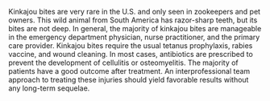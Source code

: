 Kinkajou bites are very rare in the U.S. and only seen in zookeepers and pet owners. This wild animal from South America has razor-sharp teeth, but its bites are not deep. In general, the majority of kinkajou bites are manageable in the emergency department physician, nurse practitioner, and the primary care provider. Kinkajou bites require the usual tetanus prophylaxis, rabies vaccine, and wound cleaning. In most cases, antibiotics are prescribed to prevent the development of cellulitis or osteomyelitis. The majority of patients have a good outcome after treatment. An interprofessional team approach to treating these injuries should yield favorable results without any long-term sequelae.